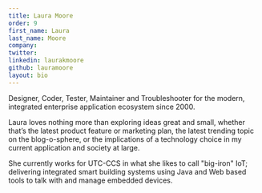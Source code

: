 ```yaml
---
title: Laura Moore
order: 9
first_name: Laura
last_name: Moore
company:
twitter:
linkedin: laurakmoore
github: lauramoore
layout: bio
---
```

Designer, Coder, Tester, Maintainer and Troubleshooter for the modern, integrated enterprise application ecosystem since 2000.

Laura loves nothing more than exploring ideas great and small, whether that’s the latest product feature or marketing plan, the latest trending topic on the blog-o-sphere, or the implications of a technology choice in my current application and society at large.

She currently works for UTC-CCS in what she likes to call "big-iron" IoT; delivering integrated smart building systems using Java and Web based tools to talk with and manage embedded devices.
